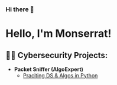 ### Hi there 👋

<h1>Hello, I'm Monserrat! 

<h2>👨‍💻 Cybersecurity Projects:</h2>

- <b>Packet Sniffer (AlgoExpert)</b>
  - [Praciting DS & Algos in Python](https://github.com/joshmadakor1/Algorithms-Practice)

<!--
**Nitro-Omori15/Nitro-Omori15** is a ✨ _special_ ✨ repository because its `README.md` (this file) appears on your GitHub profile.

Here are some ideas to get you started:

- 🔭 I’m currently working on ...
- 🌱 I’m currently learning ...
- 👯 I’m looking to collaborate on ...
- 🤔 I’m looking for help with ...
- 💬 Ask me about ...
- 📫 How to reach me: ...
- 😄 Pronouns: ...
- ⚡ Fun fact: ...
-->
